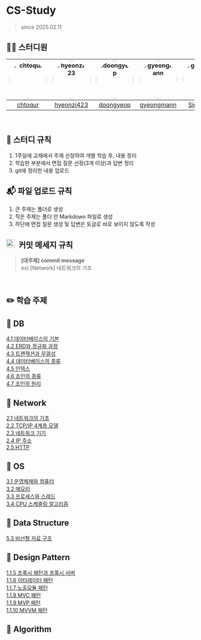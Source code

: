 # CS-Study
> since 2025.02.11

## 🧑‍💻 스터디원

|<a href="https://github.com/chtoqur"><img src="https://github.com/chtoqur.png" alt="chtoqur" style="width: 100px; height: 100px; border-radius: 50%;"></a>|<a href="https://github.com/hyeonzi423"><img src="https://github.com/hyeonzi423.png" alt="hyeonzi423" style="width: 100px; height: 100px; border-radius: 50%;"></a>|<a href="https://github.com/doongyeop"><img src="https://github.com/doongyeop.png" alt="doongyeop" style="width: 100px; height: 100px; border-radius: 50%;"></a>|<a href="https://github.com/gyeongmann"><img src="https://github.com/gyeongmann.png" alt="gyeongmann" style="width: 100px; height: 100px; border-radius: 50%;"></a>|<a href="https://github.com/SioJeong"><img src="https://github.com/SioJeong.png" alt="gyeongmann" style="width: 100px; height: 100px; border-radius: 50%;"></a>|
|:---:|:---:|:---:|:---:|:---:|
| [chtoqur](https://github.com/chtoqur) | [hyeonzi423](https://github.com/hyeonzi423) | [doongyeop](https://github.com/doongyeop) | [gyeongmann](https://github.com/gyeongmann) | [SioJeong](https://github.com/SioJeong) |

<br>

## 🎲 스터디 규칙
1. 1주일에 교재에서 주제 선정하여 개별 학습 후, 내용 정리
2. 학습한 부분에서 면접 질문 선정(3개 이상)과 답변 정리
3. git에 정리한 내용 업로드

## 📬 파일 업로드 규칙
1. 큰 주제는 폴더로 생성
2. 작은 주제는 폴더 안 Markdown 파일로 생성
3. 하단에 면접 질문 생성 및 답변은 토글로 바로 보이지 않도록 작성

## <img src="https://github.com/user-attachments/assets/4babd31b-a553-4c3d-8c3a-fbd311e88f33" width="23" height="23"> &nbsp;커밋 메세지 규칙

> **[대주제] commit message** <br>
ex) [Network] 네트워크의 기초

<br>

## ✏️ 학습 주제
📌 DB
---
[4.1 데이터베이스의 기본](https://github.com/hyeonzi423/CS-Study/blob/main/Database/4.1%20데이터베이스의%20기본.md) <br/>
[4.2 ERD와 정규화 과정](https://github.com/hyeonzi423/CS-Study/blob/main/Database/4.2%20ERD와%20정규화%20과정.md) <br/>
[4.3 트랜잭션과 무결성](https://github.com/hyeonzi423/CS-Study/blob/main/Database/4.3%20트랜잭션과%20무결성.md) <br/>
[4.4 데이터베이스의 종류](https://github.com/hyeonzi423/CS-Study/blob/main/Database/4.4%20데이터베이스의%20종류.md)<br/>
[4.5 인덱스](https://github.com/doongyeop/CS-Study/blob/main/Database/4.5%20인덱스.md) <br/>
[4.6 조인의 종류](https://github.com/hyeonzi423/CS-Study/blob/main/Database/4.6%20조인의%20종류.md) <br/>
[4.7 조인의 원리](https://github.com/hyeonzi423/CS-Study/blob/main/Database/4.7%20조인의%20원리.md) <br/>

📌 Network
---
[2.1 네트워크의 기초](https://github.com/hyeonzi423/CS-Study/blob/main/Network/2.1%20네트워크의%20기초.md) <br/>
[2.2 TCP/IP 4계층 모델](https://github.com/hyeonzi423/CS-Study/blob/main/Network/2.2%20TCP%20IP%204%EA%B3%84%EC%B8%B5%20%EB%AA%A8%EB%8D%B8.md) <br/>
[2.3 네트워크 기기](https://github.com/hyeonzi423/CS-Study/blob/main/Network/2.3%20네트워크%20기기.md) <br/>
[2.4 IP 주소](https://github.com/hyeonzi423/CS-Study/blob/main/Network/2.4%20IP%20주소.md) <br/>
[2.5 HTTP](https://github.com/hyeonzi423/CS-Study/blob/main/Network/2.5%20HTTP.md) <br/>

📌 OS
---
[3.1 운영체제와 컴퓨터](https://github.com/hyeonzi423/CS-Study/blob/main/Operating%20System/3.1%20%EC%9A%B4%EC%98%81%EC%B2%B4%EC%A0%9C%EC%99%80%20%EC%BB%B4%ED%93%A8%ED%84%B0.md) <br/>
[3.2 메모리](https://github.com/hyeonzi423/CS-Study/blob/main/Operating%20System/3.2%20%EB%A9%94%EB%AA%A8%EB%A6%AC.md) <br/>
[3.3 프로세스와 스레드](https://github.com/hyeonzi423/CS-Study/blob/main/Operating%20System/3.3%20%ED%94%84%EB%A1%9C%EC%84%B8%EC%8A%A4%EC%99%80%20%EC%8A%A4%EB%A0%88%EB%93%9C.md) <br/>
[3.4 CPU 스케줄링 알고리즘](https://github.com/hyeonzi423/CS-Study/blob/main/Operating%20System/3.4%20CPU%20%EC%8A%A4%EC%BC%80%EC%A4%84%EB%A7%81%20%EC%95%8C%EA%B3%A0%EB%A6%AC%EC%A6%98.md) <br/>

📌 Data Structure
---
[5.3 비선형 자료 구조](https://github.com/hyeonzi423/CS-Study/blob/main/Data%20Structure/5.3%20%EB%B9%84%EC%84%A0%ED%98%95%20%EC%9E%90%EB%A3%8C%20%EA%B5%AC%EC%A1%B0.md)

📌 Design Pattern
---
[1.1.5 프록시 패턴과 프록시 서버](https://github.com/hyeonzi423/CS-Study/blob/main/Design%20Pattern/1.1.5%20%ED%94%84%EB%A1%9D%EC%8B%9C%20%ED%8C%A8%ED%84%B4%EA%B3%BC%20%ED%94%84%EB%A1%9D%EC%8B%9C%20%EC%84%9C%EB%B2%84.md) <br />
[1.1.6 이터레이터 패턴](https://github.com/hyeonzi423/CS-Study/blob/main/Design%20Pattern/1.1.6%20%EC%9D%B4%ED%84%B0%EB%A0%88%EC%9D%B4%ED%84%B0%20%ED%8C%A8%ED%84%B4.md) <br />
[1.1.7 노출모듈 패턴](https://github.com/hyeonzi423/CS-Study/blob/main/Design%20Pattern/1.1.7%20%EB%85%B8%EC%B6%9C%EB%AA%A8%EB%93%88%20%ED%8C%A8%ED%84%B4.md) <br />
[1.1.8 MVC 패턴](https://github.com/hyeonzi423/CS-Study/blob/main/Design%20Pattern/1.1.8%20MVC%20%ED%8C%A8%ED%84%B4.md) <br />
[1.1.9 MVP 패턴](https://github.com/hyeonzi423/CS-Study/blob/main/Design%20Pattern/1.1.9%20MVP%20%ED%8C%A8%ED%84%B4.md) <br />
[1.1.10 MVVM 패턴](https://github.com/hyeonzi423/CS-Study/blob/main/Design%20Pattern/1.1.10%20MVVM%20%ED%8C%A8%ED%84%B4.md) <br />

📌 Algorithm
---


